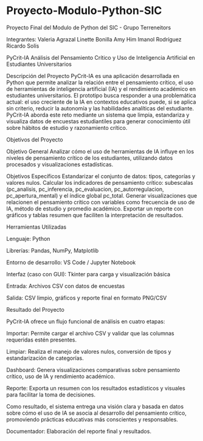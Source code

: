 # Proyecto-Modulo-Python-SIC
Proyecto Final del Modulo de Python del SIC - Grupo Terreneitors

Integrantes:
Valeria Agrazal
Linette Bonilla
Amy Him
Imanol Rodríguez
Ricardo Solís

PyCrit-IA
Análisis del Pensamiento Crítico y Uso de Inteligencia Artificial en Estudiantes Universitarios

Descripción del Proyecto
PyCrit-IA es una aplicación desarrollada en Python que permite analizar la relación entre el pensamiento crítico, el uso de herramientas de inteligencia artificial (IA) y el rendimiento académico en estudiantes universitarios.
El prototipo busca responder a una problemática actual: el uso creciente de la IA en contextos educativos puede, si se aplica sin criterio, reducir la autonomía y las habilidades analíticas del estudiante. PyCrit-IA aborda este reto mediante un sistema que limpia, estandariza y visualiza datos de encuestas estudiantiles para generar conocimiento útil sobre hábitos de estudio y razonamiento crítico.

Objetivos del Proyecto

Objetivo General
Analizar cómo el uso de herramientas de IA influye en los niveles de pensamiento crítico de los estudiantes, utilizando datos procesados y visualizaciones estadísticas.

Objetivos Específicos
Estandarizar el conjunto de datos: tipos, categorías y valores nulos.
Calcular los indicadores de pensamiento crítico: subescalas (pc_analisis, pc_inferencia, pc_evaluacion, pc_autorregulacion, pc_apertura_mental) y el índice global pc_total.
Generar visualizaciones que relacionen el pensamiento crítico con variables como frecuencia de uso de IA, método de estudio y promedio académico.
Exportar un reporte con gráficos y tablas resumen que faciliten la interpretación de resultados.

Herramientas Utilizadas

Lenguaje: Python 

Librerías: Pandas, NumPy, Matplotlib

Entorno de desarrollo: VS Code / Jupyter Notebook

Interfaz (caso con GUI): Tkinter para carga y visualización básica

Entrada: Archivos CSV con datos de encuestas

Salida: CSV limpio, gráficos y reporte final en formato PNG/CSV

 Resultado del Proyecto

PyCrit-IA ofrece un flujo funcional de análisis en cuatro etapas:

Importar: Permite cargar el archivo CSV y validar que las columnas requeridas estén presentes.

Limpiar: Realiza el manejo de valores nulos, conversión de tipos y estandarización de categorías.

Dashboard: Genera visualizaciones comparativas sobre pensamiento crítico, uso de IA y rendimiento académico.

Reporte: Exporta un resumen con los resultados estadísticos y visuales para facilitar la toma de decisiones.

Como resultado, el sistema entrega una visión clara y basada en datos sobre cómo el uso de IA se asocia al desarrollo del pensamiento crítico, promoviendo prácticas educativas más conscientes y responsables.


Documentador: Elaboración del reporte final y resultados.
